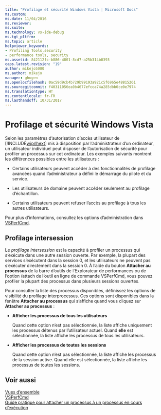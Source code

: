 ```yaml
---
title: "Profilage et sécurité Windows Vista | Microsoft Docs"
ms.custom: 
ms.date: 11/04/2016
ms.reviewer: 
ms.suite: 
ms.technology: vs-ide-debug
ms.tgt_pltfrm: 
ms.topic: article
helpviewer_keywords:
- Profiling Tools,security
- performance tools, security
ms.assetid: 842112fc-b886-4801-8cd7-a25b314b0393
caps.latest.revision: "19"
author: mikejo5000
ms.author: mikejo
manager: ghogen
ms.openlocfilehash: 0ac59d9cb4b729b99193a921c5f6965e48815261
ms.sourcegitcommit: f40311056ea0b4677efcca74a285dbb0ce0e7974
ms.translationtype: HT
ms.contentlocale: fr-FR
ms.lasthandoff: 10/31/2017
---
```

# <a name="profiling-and-windows-vista-security"></a>Profilage et sécurité Windows Vista
Selon les paramètres d’autorisation d’accès utilisateur de [!INCLUDE[wiprlhext](../debugger/includes/wiprlhext_md.md)] mis à disposition par l’administrateur d’un ordinateur, un utilisateur individuel peut disposer de l’autorisation de sécurité pour profiler un processus sur cet ordinateur. Les exemples suivants montrent les différences possibles entre les utilisateurs :  
  
-   Certains utilisateurs peuvent accéder à des fonctionnalités de profilage avancées quand l’administrateur a défini le démarrage du pilote et du service.  
  
-   Les utilisateurs de domaine peuvent accéder seulement au profilage d’échantillon.  
  
-   Certains utilisateurs peuvent refuser l’accès au profilage à tous les autres utilisateurs.  
  
 Pour plus d’informations, consultez les options d’administration dans [VSPerfCmd](../profiling/vsperfcmd.md).  
  
## <a name="cross-session-profiling"></a>Profilage intersession  
 Le *profilage intersession* est la capacité à profiler un processus qui s’exécute dans une autre session ouverte. Par exemple, la plupart des services s’exécutent dans la session 0, et les utilisateurs ne peuvent pas s’exécuter directement dans la session 0. À l’aide du bouton **Attacher au processus** de la barre d’outils de l’Explorateur de performances ou de l’option /attach de l’outil en ligne de commande VSPerfCmd, vous pouvez profiler la plupart des processus dans plusieurs sessions ouvertes.  
  
 Pour consulter la liste des processus disponibles, définissez les options de visibilité du profilage interprocessus. Ces options sont disponibles dans la fenêtre **Attacher au processus** qui s’affiche quand vous cliquez sur **Attacher au processus** :  
  
-   **Afficher les processus de tous les utilisateurs**  
  
     Quand cette option n’est pas sélectionnée, la liste affiche uniquement les processus détenus par l’utilisateur actuel. Quand **elle** est sélectionnée, la liste affiche les processus de tous les utilisateurs.  
  
-   **Afficher les processus de toutes les sessions**  
  
     Quand cette option n’est pas sélectionnée, la liste affiche les processus de la session active. Quand elle est sélectionnée, la liste affiche les processus de toutes les sessions.  
  
## <a name="see-also"></a>Voir aussi  
 [Vues d’ensemble](../profiling/overviews-performance-tools.md)   
 [VSPerfCmd](../profiling/vsperfcmd.md)   
 [Guide pratique pour attacher un processus à un processus en cours d’exécution](http://msdn.microsoft.com/en-us/636d0a52-4bfd-48d2-89ad-d7b9ca4dc4f4)